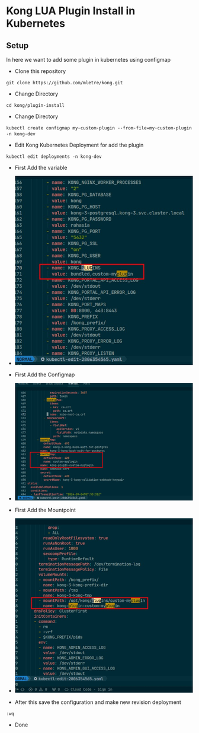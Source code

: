 # Kong LUA Plugin Install in Kubernetes


## Setup

In here we want to add some plugin in kubernetes using configmap

- Clone this repository
```shell
git clone https://github.com/mletre/kong.git
```

- Change Directory
```shell
cd kong/plugin-install
```

- Change Directory
```shell
kubectl create configmap my-custom-plugin --from-file=my-custom-plugin -n kong-dev
```

- Edit Kong Kubernetes Deployment for add the plugin
```shell
kubectl edit deployments -n kong-dev
```

- First Add the variable
- ![Alt text](./img/variable.jpeg?raw=true "Title")

- First Add the Configmap
- ![Alt text](./img/configmap.jpeg?raw=true "Title")

- First Add the Mountpoint
- ![Alt text](./img/mountpoint.jpeg?raw=true "Title")

- After this save the configuration and make new revision deployment
```shell
:wq
```

- Done